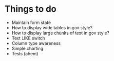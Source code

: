 Things to do
===

- Maintain form state
- How to display wide tables in gov style?
- How to display large chunks of text in gov style?
- Text LIKE switch
- Column type awareness
- Simple charting
- Tests (ahem)